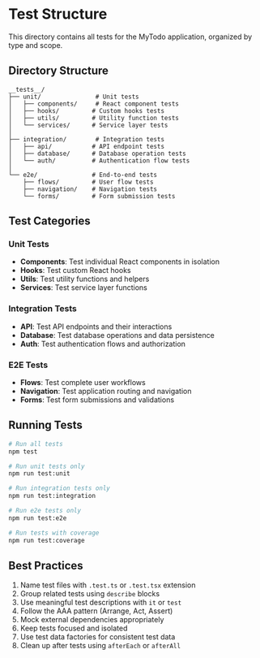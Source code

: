 # Test Structure

This directory contains all tests for the MyTodo application, organized by type and scope.

## Directory Structure

```
__tests__/
├── unit/               # Unit tests
│   ├── components/     # React component tests
│   ├── hooks/         # Custom hooks tests
│   ├── utils/         # Utility function tests
│   └── services/      # Service layer tests
│
├── integration/        # Integration tests
│   ├── api/           # API endpoint tests
│   ├── database/      # Database operation tests
│   └── auth/          # Authentication flow tests
│
└── e2e/               # End-to-end tests
    ├── flows/         # User flow tests
    ├── navigation/    # Navigation tests
    └── forms/         # Form submission tests
```

## Test Categories

### Unit Tests
- **Components**: Test individual React components in isolation
- **Hooks**: Test custom React hooks
- **Utils**: Test utility functions and helpers
- **Services**: Test service layer functions

### Integration Tests
- **API**: Test API endpoints and their interactions
- **Database**: Test database operations and data persistence
- **Auth**: Test authentication flows and authorization

### E2E Tests
- **Flows**: Test complete user workflows
- **Navigation**: Test application routing and navigation
- **Forms**: Test form submissions and validations

## Running Tests

```bash
# Run all tests
npm test

# Run unit tests only
npm run test:unit

# Run integration tests only
npm run test:integration

# Run e2e tests only
npm run test:e2e

# Run tests with coverage
npm run test:coverage
```

## Best Practices

1. Name test files with `.test.ts` or `.test.tsx` extension
2. Group related tests using `describe` blocks
3. Use meaningful test descriptions with `it` or `test`
4. Follow the AAA pattern (Arrange, Act, Assert)
5. Mock external dependencies appropriately
6. Keep tests focused and isolated
7. Use test data factories for consistent test data
8. Clean up after tests using `afterEach` or `afterAll` 